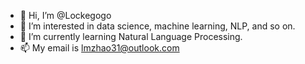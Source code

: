 - 👋 Hi, I’m @Lockegogo
- 👀 I’m interested in data science, machine learning, NLP, and so on.
- 🌱 I’m currently learning Natural Language Processing.
- 📫 My email is lmzhao31@outlook.com

<!---
Lockegogo/Lockegogo is a ✨ special ✨ repository because its `README.md` (this file) appears on your GitHub profile.
You can click the Preview link to take a look at your changes.
--->

